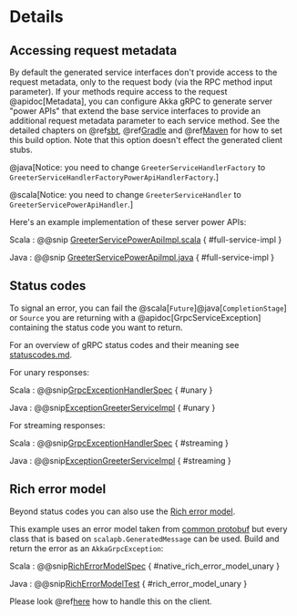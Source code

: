 # Details

## Accessing request metadata

By default the generated service interfaces don't provide access to the request metadata, only to the request
body (via the RPC method input parameter). If your methods require access to the request @apidoc[Metadata], you can configure
Akka gRPC to generate server "power APIs" that extend the base service interfaces to provide an additional
request metadata parameter to each service method. See the detailed chapters on @ref[sbt](../buildtools/sbt.md), @ref[Gradle](../buildtools/gradle.md)
and @ref[Maven](../buildtools/maven.md) for how to set this build option. Note that this option doesn't effect the
generated client stubs.

@java[Notice: you need to change `GreeterServiceHandlerFactory` to `GreeterServiceHandlerFactoryPowerApiHandlerFactory`.]

@scala[Notice: you need to change `GreeterServiceHandler` to `GreeterServicePowerApiHandler`.]

Here's an example implementation of these server power APIs:

Scala
:  @@snip [GreeterServicePowerApiImpl.scala](/plugin-tester-scala/src/main/scala/example/myapp/helloworld/PowerGreeterServiceImpl.scala) { #full-service-impl }

Java
:  @@snip [GreeterServicePowerApiImpl.java](/plugin-tester-java/src/main/java/example/myapp/helloworld/GreeterServicePowerApiImpl.java) { #full-service-impl }

## Status codes

To signal an error, you can fail the @scala[`Future`]@java[`CompletionStage`] or `Source` you are returning with a @apidoc[GrpcServiceException] containing the status code you want to return.

For an overview of gRPC status codes and their meaning see [statuscodes.md](https://github.com/grpc/grpc/blob/master/doc/statuscodes.md).

For unary responses:

Scala
:    @@snip[GrpcExceptionHandlerSpec](/interop-tests/src/test/scala/akka/grpc/scaladsl/GrpcExceptionHandlerSpec.scala) { #unary }

Java
:   @@snip[ExceptionGreeterServiceImpl](/interop-tests/src/test/java/example/myapp/helloworld/grpc/ExceptionGreeterServiceImpl.java) { #unary }

For streaming responses:

Scala
:    @@snip[GrpcExceptionHandlerSpec](/interop-tests/src/test/scala/akka/grpc/scaladsl/GrpcExceptionHandlerSpec.scala) { #streaming }

Java
:   @@snip[ExceptionGreeterServiceImpl](/interop-tests/src/test/java/example/myapp/helloworld/grpc/ExceptionGreeterServiceImpl.java) { #streaming }

## Rich error model
Beyond status codes you can also use the [Rich error model](https://www.grpc.io/docs/guides/error/#richer-error-model).  

This example uses an error model taken from [common protobuf](https://github.com/googleapis/googleapis/blob/master/google/rpc/error_details.proto) but every class that is based on `scalapb.GeneratedMessage` can be used. Build and return the error as an `AkkaGrpcException`:

Scala
:    @@snip[RichErrorModelSpec](/interop-tests/src/test/scala/akka/grpc/scaladsl/RichErrorModelSpec.scala) { #native_rich_error_model_unary }

Java
:    @@snip[RichErrorModelTest](/interop-tests/src/test/java/example/myapp/helloworld/grpc/RichErrorNativeImpl.java) { #rich_error_model_unary }

Please look @ref[here](../client/details.md) how to handle this on the client.
